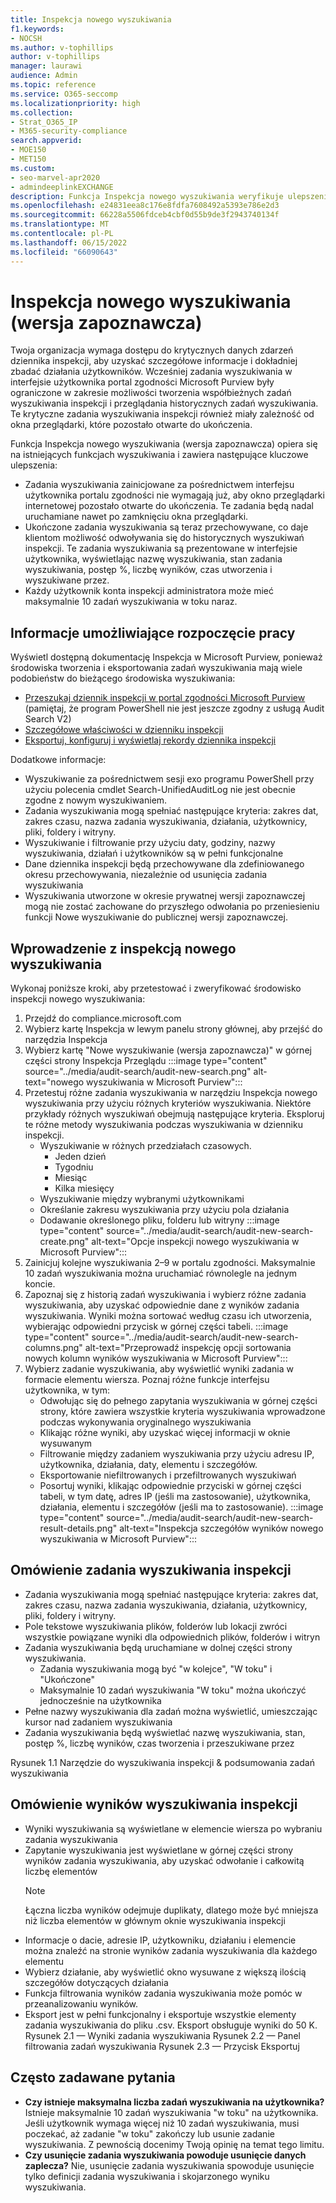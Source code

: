 ```yaml
---
title: Inspekcja nowego wyszukiwania
f1.keywords:
- NOCSH
ms.author: v-tophillips
author: v-tophillips
manager: laurawi
audience: Admin
ms.topic: reference
ms.service: O365-seccomp
ms.localizationpriority: high
ms.collection:
- Strat_O365_IP
- M365-security-compliance
search.appverid:
- MOE150
- MET150
ms.custom:
- seo-marvel-apr2020
- admindeeplinkEXCHANGE
description: Funkcja Inspekcja nowego wyszukiwania weryfikuje ulepszenia wydajności, kompletność i spójność wyników.
ms.openlocfilehash: e24831eea8c176e8fdfa7608492a5393e786e2d3
ms.sourcegitcommit: 66228a5506fdceb4cbf0d55b9de3f2943740134f
ms.translationtype: MT
ms.contentlocale: pl-PL
ms.lasthandoff: 06/15/2022
ms.locfileid: "66090643"
---
```

# <a name="audit-new-search-preview"></a>Inspekcja nowego wyszukiwania (wersja zapoznawcza)

Twoja organizacja wymaga dostępu do krytycznych danych zdarzeń dziennika inspekcji, aby uzyskać szczegółowe informacje i dokładniej zbadać działania użytkowników. Wcześniej zadania wyszukiwania w interfejsie użytkownika portal zgodności Microsoft Purview były ograniczone w zakresie możliwości tworzenia współbieżnych zadań wyszukiwania inspekcji i przeglądania historycznych zadań wyszukiwania. Te krytyczne zadania wyszukiwania inspekcji również miały zależność od okna przeglądarki, które pozostało otwarte do ukończenia.

Funkcja Inspekcja nowego wyszukiwania (wersja zapoznawcza) opiera się na istniejących funkcjach wyszukiwania i zawiera następujące kluczowe ulepszenia:

- Zadania wyszukiwania zainicjowane za pośrednictwem interfejsu użytkownika portalu zgodności nie wymagają już, aby okno przeglądarki internetowej pozostało otwarte do ukończenia. Te zadania będą nadal uruchamiane nawet po zamknięciu okna przeglądarki.
- Ukończone zadania wyszukiwania są teraz przechowywane, co daje klientom możliwość odwoływania się do historycznych wyszukiwań inspekcji. Te zadania wyszukiwania są prezentowane w interfejsie użytkownika, wyświetlając nazwę wyszukiwania, stan zadania wyszukiwania, postęp %, liczbę wyników, czas utworzenia i wyszukiwane przez.
- Każdy użytkownik konta inspekcji administratora może mieć maksymalnie 10 zadań wyszukiwania w toku naraz.

## <a name="information-to-get-started"></a>Informacje umożliwiające rozpoczęcie pracy

Wyświetl dostępną dokumentację Inspekcja w Microsoft Purview, ponieważ środowiska tworzenia i eksportowania zadań wyszukiwania mają wiele podobieństw do bieżącego środowiska wyszukiwania:

- [Przeszukaj dziennik inspekcji w portal zgodności Microsoft Purview](search-the-audit-log-in-security-and-compliance.md) (pamiętaj, że program PowerShell nie jest jeszcze zgodny z usługą Audit Search V2)
- [Szczegółowe właściwości w dzienniku inspekcji](detailed-properties-in-the-office-365-audit-log.md)
- [Eksportuj, konfiguruj i wyświetlaj rekordy dziennika inspekcji](export-view-audit-log-records.md)

Dodatkowe informacje:

- Wyszukiwanie za pośrednictwem sesji exo programu PowerShell przy użyciu polecenia cmdlet Search-UnifiedAuditLog nie jest obecnie zgodne z nowym wyszukiwaniem.
- Zadania wyszukiwania mogą spełniać następujące kryteria: zakres dat, zakres czasu, nazwa zadania wyszukiwania, działania, użytkownicy, pliki, foldery i witryny.
- Wyszukiwanie i filtrowanie przy użyciu daty, godziny, nazwy wyszukiwania, działań i użytkowników są w pełni funkcjonalne
- Dane dziennika inspekcji będą przechowywane dla zdefiniowanego okresu przechowywania, niezależnie od usunięcia zadania wyszukiwania
- Wyszukiwania utworzone w okresie prywatnej wersji zapoznawczej mogą nie zostać zachowane do przyszłego odwołania po przeniesieniu funkcji Nowe wyszukiwanie do publicznej wersji zapoznawczej.

## <a name="get-started-with-audit-new-search"></a>Wprowadzenie z inspekcją nowego wyszukiwania

Wykonaj poniższe kroki, aby przetestować i zweryfikować środowisko inspekcji nowego wyszukiwania:

1. Przejdź do compliance.microsoft.com
1. Wybierz kartę Inspekcja w lewym panelu strony głównej, aby przejść do narzędzia Inspekcja
1. Wybierz kartę "Nowe wyszukiwanie (wersja zapoznawcza)" w górnej części strony Inspekcja Przeglądu :::image type="content" source="../media/audit-search/audit-new-search.png" alt-text="nowego wyszukiwania w Microsoft Purview":::
1. Przetestuj różne zadania wyszukiwania w narzędziu Inspekcja nowego wyszukiwania przy użyciu różnych kryteriów wyszukiwania.
Niektóre przykłady różnych wyszukiwań obejmują następujące kryteria. Eksploruj te różne metody wyszukiwania podczas wyszukiwania w dzienniku inspekcji.
    - Wyszukiwanie w różnych przedziałach czasowych.
      - Jeden dzień
      - Tygodniu
      - Miesiąc
      - Kilka miesięcy
    - Wyszukiwanie między wybranymi użytkownikami
    - Określanie zakresu wyszukiwania przy użyciu pola działania
    - Dodawanie określonego pliku, folderu lub witryny :::image type="content" source="../media/audit-search/audit-new-search-create.png" alt-text="Opcje inspekcji nowego wyszukiwania w Microsoft Purview":::
1. Zainicjuj kolejne wyszukiwania 2–9 w portalu zgodności. Maksymalnie 10 zadań wyszukiwania można uruchamiać równolegle na jednym koncie.
1. Zapoznaj się z historią zadań wyszukiwania i wybierz różne zadania wyszukiwania, aby uzyskać odpowiednie dane z wyników zadania wyszukiwania. Wyniki można sortować według czasu ich utworzenia, wybierając odpowiedni przycisk w górnej części tabeli.
      :::image type="content" source="../media/audit-search/audit-new-search-columns.png" alt-text="Przeprowadź inspekcję opcji sortowania nowych kolumn wyników wyszukiwania w Microsoft Purview":::
1. Wybierz zadanie wyszukiwania, aby wyświetlić wyniki zadania w formacie elementu wiersza. Poznaj różne funkcje interfejsu użytkownika, w tym:
    - Odwołując się do pełnego zapytania wyszukiwania w górnej części strony, które zawiera wszystkie kryteria wyszukiwania wprowadzone podczas wykonywania oryginalnego wyszukiwania
    - Klikając różne wyniki, aby uzyskać więcej informacji w oknie wysuwanym
    - Filtrowanie między zadaniem wyszukiwania przy użyciu adresu IP, użytkownika, działania, daty, elementu i szczegółów.
    - Eksportowanie niefiltrowanych i przefiltrowanych wyszukiwań
    - Posortuj wyniki, klikając odpowiednie przyciski w górnej części tabeli, w tym datę, adres IP (jeśli ma zastosowanie), użytkownika, działania, elementu i szczegółów (jeśli ma to zastosowanie).
      :::image type="content" source="../media/audit-search/audit-new-search-result-details.png" alt-text="Inspekcja szczegółów wyników nowego wyszukiwania w Microsoft Purview":::

## <a name="audit-search-job-overview"></a>Omówienie zadania wyszukiwania inspekcji

- Zadania wyszukiwania mogą spełniać następujące kryteria: zakres dat, zakres czasu, nazwa zadania wyszukiwania, działania, użytkownicy, pliki, foldery i witryny.
- Pole tekstowe wyszukiwania plików, folderów lub lokacji zwróci wszystkie powiązane wyniki dla odpowiednich plików, folderów i witryn
- Zadania wyszukiwania będą uruchamiane w dolnej części strony wyszukiwania.
  - Zadania wyszukiwania mogą być "w kolejce", "W toku" i "Ukończone"
  - Maksymalnie 10 zadań wyszukiwania "W toku" można ukończyć jednocześnie na użytkownika
- Pełne nazwy wyszukiwania dla zadań można wyświetlić, umieszczając kursor nad zadaniem wyszukiwania
- Zadania wyszukiwania będą wyświetlać nazwę wyszukiwania, stan, postęp %, liczbę wyników, czas tworzenia i przeszukiwane przez

Rysunek 1.1 Narzędzie do wyszukiwania inspekcji & podsumowania zadań wyszukiwania

## <a name="audit-search-results-overview"></a>Omówienie wyników wyszukiwania inspekcji

- Wyniki wyszukiwania są wyświetlane w elemencie wiersza po wybraniu zadania wyszukiwania
- Zapytanie wyszukiwania jest wyświetlane w górnej części strony wyników zadania wyszukiwania, aby uzyskać odwołanie i całkowitą liczbę elementów
  > [!NOTE]
  > Łączna liczba wyników odejmuje duplikaty, dlatego może być mniejsza niż liczba elementów w głównym oknie wyszukiwania inspekcji
- Informacje o dacie, adresie IP, użytkowniku, działaniu i elemencie można znaleźć na stronie wyników zadania wyszukiwania dla każdego elementu
- Wybierz działanie, aby wyświetlić okno wysuwane z większą ilością szczegółów dotyczących działania
- Funkcja filtrowania wyników zadania wyszukiwania może pomóc w przeanalizowaniu wyników.
- Eksport jest w pełni funkcjonalny i eksportuje wszystkie elementy zadania wyszukiwania do pliku .csv. Eksport obsługuje wyniki do 50 K. Rysunek 2.1 — Wyniki zadania wyszukiwania Rysunek 2.2 — Panel filtrowania zadań wyszukiwania Rysunek 2.3 — Przycisk Eksportuj

## <a name="frequently-asked-questions"></a>Często zadawane pytania

- **Czy istnieje maksymalna liczba zadań wyszukiwania na użytkownika?**
  Istnieje maksymalnie 10 zadań wyszukiwania "w toku" na użytkownika. Jeśli użytkownik wymaga więcej niż 10 zadań wyszukiwania, musi poczekać, aż zadanie "w toku" zakończy lub usunie zadanie wyszukiwania. Z pewnością docenimy Twoją opinię na temat tego limitu.
- **Czy usunięcie zadania wyszukiwania powoduje usunięcie danych zaplecza?**
  Nie, usunięcie zadania wyszukiwania spowoduje usunięcie tylko definicji zadania wyszukiwania i skojarzonego wyniku wyszukiwania.
